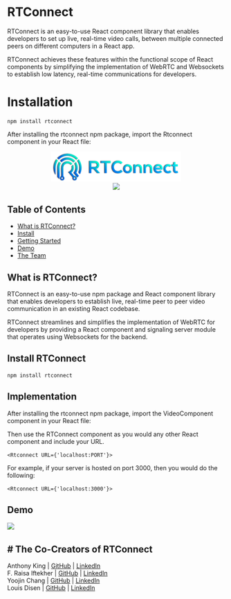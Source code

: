 # RTConnect

RTConnect is an easy-to-use React component library that enables developers to set up live, real-time video calls, between multiple connected peers on different computers in a React app. 

RTConnect achieves these features within the functional scope of React components by simplifying the implementation of WebRTC and Websockets to establish low latency, real-time communications for developers.

# Installation

```
npm install rtconnect
```
After installing the rtconnect npm package, import the Rtconnect component in your React file:

<p align="center">
	<img src='https://github.com/oslabs-beta/RTConnect/blob/main/assets/RTConnect-logo-transparent.png' alt="logo" width="300">
	<br>
  	<a href="https://github.com/oslabs-beta/RTConnect"><img src="https://img.shields.io/badge/license-MIT-blue"/></a>
	<br>
</p>

## Table of Contents
- [What is RTConnect?](#what)
- [Install](#install)
- [Getting Started](#implementation)
- [Demo](#demo)
- [The Team ](#team )


## <a name="what"/> What is RTConnect?

RTConnect is an easy-to-use npm package and React component library that enables developers to establish live, real-time peer to peer video communication in an existing React codebase. 

RTConnect streamlines and simplifies the implementation of WebRTC for developers by providing a React component and signaling server module that operates using Websockets for the backend. 

## <a name="install"/> Install RTConnect
```
npm install rtconnect
```

 ## <a name="implementation"/> Implementation
 After installing the rtconnect npm package, import the VideoComponent component in your React file:

Then use the RTConnect component as you would any other React component and include your URL.

```
<Rtconnect URL={'localhost:PORT'}>
```

For example, if your server is hosted on port 3000, then you would do the following:

```
<Rtconnect URL={'localhost:3000'}>
```

## <a name="demo"/> Demo
<img src='https://github.com/oslabs-beta/RTConnect/blob/main/assets/RTConnect-demo.gif'>

## <a name="team "/> # The Co-Creators of RTConnect
Anthony King  | [GitHub](https://github.com/thecapedcrusader) | [LinkedIn](https://www.linkedin.com/in/aking97)
<br>
F. Raisa Iftekher    | [GitHub](https://github.com/fraisai) | [LinkedIn](https://www.linkedin.com/in/fraisa/)
<br>
Yoojin Chang   | [GitHub](https://github.com/ychang49265) | [LinkedIn](https://www.linkedin.com/in/yoojin-chang-32a75892/)
<br>
Louis Disen    | [GitHub](https://github.com/LouisDisen) | [LinkedIn](https://www.linkedin.com/in/louis-disen/)
<br>
